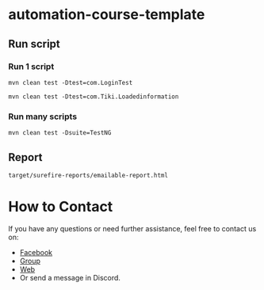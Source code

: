 # automation-course-template

## Run script

### Run 1 script
```
mvn clean test -Dtest=com.LoginTest

mvn clean test -Dtest=com.Tiki.Loadedinformation

```

### Run many scripts
```
mvn clean test -Dsuite=TestNG
```


## Report
```
target/surefire-reports/emailable-report.html
```

# How to Contact
If you have any questions or need further assistance, feel free to contact us on:
- [Facebook](https://www.facebook.com/automationtestpro)
- [Group](https://www.facebook.com/groups/automationtestpro)
- [Web](https://automationtestpro.com/)
- Or send a message in Discord.
